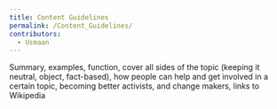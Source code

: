 ```yaml
---
title: Content Guidelines
permalink: /Content_Guidelines/
contributors:
  - Usmaan
---
```


Summary, examples, function, cover all sides of the topic (keeping it
neutral, object, fact-based), how people can help and get involved in a
certain topic, becoming better activists, and change makers, links to
Wikipedia
